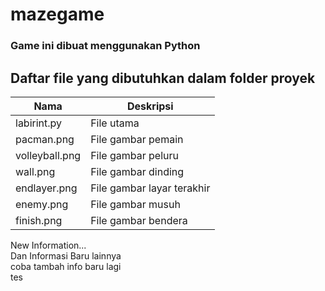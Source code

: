 # mazegame
### Game ini dibuat menggunakan Python

## Daftar file yang dibutuhkan dalam folder proyek

Nama           | Deskripsi
---------------|------------------
labirint.py    | File utama
pacman.png     | File gambar pemain
volleyball.png | File gambar peluru
wall.png       | File gambar dinding
endlayer.png   | File gambar layar terakhir
enemy.png      | File gambar musuh
finish.png     | File gambar bendera

New Information...  
Dan Informasi Baru lainnya  
coba tambah info baru lagi  
tes
